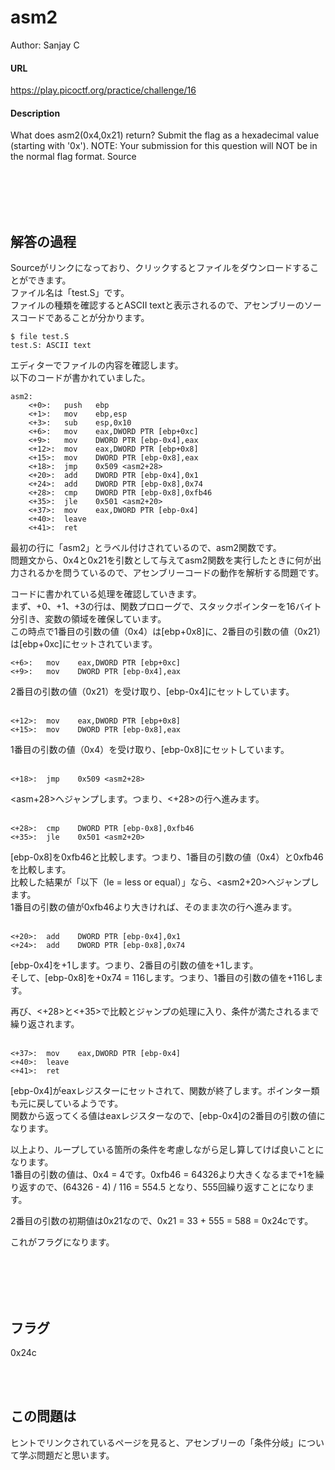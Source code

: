 # asm2
Author: Sanjay C  

#### URL
https://play.picoctf.org/practice/challenge/16  

#### Description
What does asm2(0x4,0x21) return? Submit the flag as a hexadecimal value (starting with '0x'). NOTE: Your submission for this question will NOT be in the normal flag format. Source  

<br>
<br>
<br>
<br>

## 解答の過程
Sourceがリンクになっており、クリックするとファイルをダウンロードすることができます。  
ファイル名は「test.S」です。  
ファイルの種類を確認するとASCII textと表示されるので、アセンブリーのソースコードであることが分かります。  

```
$ file test.S
test.S: ASCII text
```

エディターでファイルの内容を確認します。  
以下のコードが書かれていました。  

```
asm2:
	<+0>:	push   ebp
	<+1>:	mov    ebp,esp
	<+3>:	sub    esp,0x10
	<+6>:	mov    eax,DWORD PTR [ebp+0xc]
	<+9>:	mov    DWORD PTR [ebp-0x4],eax
	<+12>:	mov    eax,DWORD PTR [ebp+0x8]
	<+15>:	mov    DWORD PTR [ebp-0x8],eax
	<+18>:	jmp    0x509 <asm2+28>
	<+20>:	add    DWORD PTR [ebp-0x4],0x1
	<+24>:	add    DWORD PTR [ebp-0x8],0x74
	<+28>:	cmp    DWORD PTR [ebp-0x8],0xfb46
	<+35>:	jle    0x501 <asm2+20>
	<+37>:	mov    eax,DWORD PTR [ebp-0x4]
	<+40>:	leave  
	<+41>:	ret    
```

最初の行に「asm2」とラベル付けされているので、asm2関数です。  
問題文から、0x4と0x21を引数として与えてasm2関数を実行したときに何が出力されるかを問うているので、アセンブリーコードの動作を解析する問題です。  

コードに書かれている処理を確認していきます。  
まず、+0、+1、+3の行は、関数プロローグで、スタックポインターを16バイト分引き、変数の領域を確保しています。  
この時点で1番目の引数の値（0x4）は[ebp+0x8]に、2番目の引数の値（0x21）は[ebp+0xc]にセットされています。  

```
<+6>:	mov    eax,DWORD PTR [ebp+0xc]
<+9>:	mov    DWORD PTR [ebp-0x4],eax
```
2番目の引数の値（0x21）を受け取り、[ebp-0x4]にセットしています。  
<br>

```
<+12>:	mov    eax,DWORD PTR [ebp+0x8]
<+15>:	mov    DWORD PTR [ebp-0x8],eax
```
1番目の引数の値（0x4）を受け取り、[ebp-0x8]にセットしています。  
<br>

```
<+18>:	jmp    0x509 <asm2+28>
```
<asm+28>へジャンプします。つまり、<+28>の行へ進みます。  
<br>

```
<+28>:	cmp    DWORD PTR [ebp-0x8],0xfb46
<+35>:	jle    0x501 <asm2+20>
```
[ebp-0x8]を0xfb46と比較します。つまり、1番目の引数の値（0x4）と0xfb46を比較します。  
比較した結果が「以下（le = less or equal）」なら、<asm2+20>へジャンプします。  
1番目の引数の値が0xfb46より大きければ、そのまま次の行へ進みます。  
<br>

```
<+20>:	add    DWORD PTR [ebp-0x4],0x1
<+24>:	add    DWORD PTR [ebp-0x8],0x74
```
[ebp-0x4]を+1します。つまり、2番目の引数の値を+1します。  
そして、[ebp-0x8]を+0x74 = 116します。つまり、1番目の引数の値を+116します。  

再び、<+28>と<+35>で比較とジャンプの処理に入り、条件が満たされるまで繰り返されます。  
<br>

```
<+37>:	mov    eax,DWORD PTR [ebp-0x4]
<+40>:	leave  
<+41>:	ret    
```
[ebp-0x4]がeaxレジスターにセットされて、関数が終了します。ポインター類も元に戻しているようです。  
関数から返ってくる値はeaxレジスターなので、[ebp-0x4]の2番目の引数の値になります。  

以上より、ループしている箇所の条件を考慮しながら足し算してけば良いことになります。  
1番目の引数の値は、0x4 = 4です。0xfb46 = 64326より大きくなるまで+1を繰り返すので、(64326 - 4) / 116 = 554.5 となり、555回繰り返すことになります。  

2番目の引数の初期値は0x21なので、0x21 = 33 + 555 = 588 = 0x24cです。  

これがフラグになります。  

<br>
<br>
<br>
<br>

## フラグ
0x24c

<br>
<br>

## この問題は
ヒントでリンクされているページを見ると、アセンブリーの「条件分岐」について学ぶ問題だと思います。
